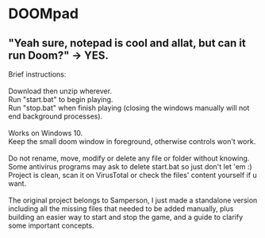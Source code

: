 # DOOMpad
"Yeah sure, notepad is cool and allat, but can it run Doom?" -> YES.
---
Brief instructions:<br>
<br>
Download then unzip wherever.<br>
Run "start.bat" to begin playing.<br>
Run "stop.bat" when finish playing (closing the windows manually will not end background processes).<br>
<br>
Works on Windows 10.<br>
Keep the small doom window in foreground, otherwise controls won't work.<br>
<br>
Do not rename, move, modify or delete any file or folder without knowing.<br>
Some antivirus programs may ask to delete start.bat so just don't let 'em :)<br>
Project is clean, scan it on VirusTotal or check the files' content yourself if u want.<br>
<br>
The original project belongs to Samperson, I just made a standalone version including all the missing files that needed to be added manually, plus building an easier way to start and stop the game, and a guide to clarify some important concepts.
